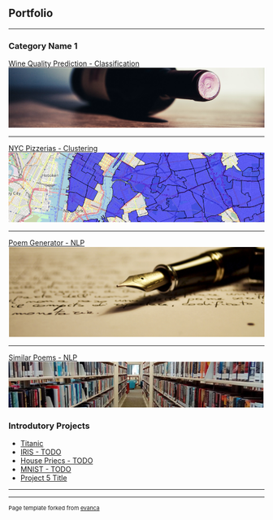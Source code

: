 ## Portfolio

---

### Category Name 1 

[Wine Quality Prediction - Classification](https://github.com/nasserboan/wine-quality)
<img src="images/wine.png?raw=true"/>

---
[NYC Pizzerias - Clustering](https://github.com/nasserboan/nyc_pizza/blob/master/nyc_pizza_project.ipynb)
<img src="images/nyc.png?raw=true"/>

---
[Poem Generator - NLP](https://www.kaggle.com/nazeboan/poem-generator-mle)<br>
<img src="images/poem.png?raw=true"/>

---
[Similar Poems - NLP](https://www.kaggle.com/nazeboan/td-idf-and-cossine-similar-poems)<br>
<img src="images/poem2.png?raw=true"/>


### Introdutory Projects

- [Titanic](https://github.com/nasserboan/titanic)
- [IRIS - TODO](http://example.com/)
- [House Priecs - TODO](http://example.com/)
- [MNIST - TODO](http://example.com/)
- [Project 5 Title](http://example.com/)

---




---
<p style="font-size:11px">Page template forked from <a href="https://github.com/evanca/quick-portfolio">evanca</a></p>
<!-- Remove above link if you don't want to attibute -->
